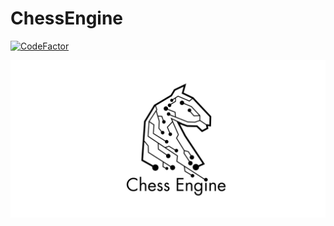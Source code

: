 # ChessEngine
[![CodeFactor](https://www.codefactor.io/repository/github/chadau/chessengine/badge)](https://www.codefactor.io/repository/github/chadau/chessengine)

![ChessEngine Logo](https://github.com/chadau/ChessEngine/blob/master/chess_engine.png)

